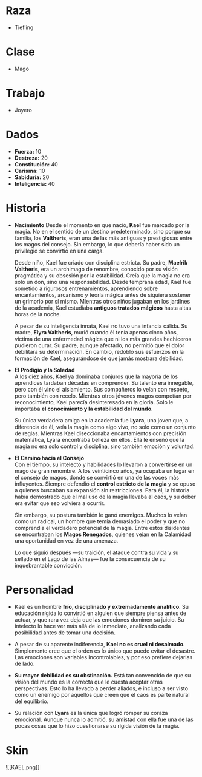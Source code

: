 # Raza
- Tiefling
# Clase
- Mago
# Trabajo
- Joyero
# Dados
 - **Fuerza:** 10
 - **Destreza:** 20
 - **Constitución:** 40
 - **Carisma:** 10
 - **Sabiduría:** 20
 - **Inteligencia:** 40
# Historia
- **Nacimiento**
	Desde el momento en que nació, **Kael** fue marcado por la magia. No en el sentido de un destino predeterminado, sino porque su familia, los **Valtheris**, eran una de las más antiguas y prestigiosas entre los magos del consejo. Sin embargo, lo que debería haber sido un privilegio se convirtió en una carga.

	 Desde niño, Kael fue criado con disciplina estricta. Su padre, **Maelrik Valtheris**, era un archimago de renombre, conocido por su visión pragmática y su obsesión por la estabilidad. Creía que la magia no era solo un don, sino una responsabilidad. Desde temprana edad, Kael fue sometido a rigurosos entrenamientos, aprendiendo sobre encantamientos, arcanismo y teoría mágica antes de siquiera sostener un grimorio por sí mismo. Mientras otros niños jugaban en los jardines de la academia, Kael estudiaba **antiguos tratados mágicos** hasta altas horas de la noche.

	A pesar de su inteligencia innata, Kael no tuvo una infancia cálida. Su madre, **Elyra Valtheris**, murió cuando él tenía apenas cinco años, víctima de una enfermedad mágica que ni los más grandes hechiceros pudieron curar. Su padre, aunque afectado, no permitió que el dolor debilitara su determinación. En cambio, redobló sus esfuerzos en la formación de Kael, asegurándose de que jamás mostrara debilidad.

- **El Prodigio y la Soledad**  
	A los diez años, Kael ya dominaba conjuros que la mayoría de los aprendices tardaban décadas en comprender. Su talento era innegable, pero con él vino el aislamiento. Sus compañeros lo veían con respeto, pero también con recelo. Mientras otros jóvenes magos competían por reconocimiento, Kael parecía desinteresado en la gloria. Solo le importaba **el conocimiento y la estabilidad del mundo**.

	Su única verdadera amiga en la academia fue **Lyara**, una joven que, a diferencia de él, veía la magia como algo vivo, no solo como un conjunto de reglas. Mientras Kael diseccionaba encantamientos con precisión matemática, Lyara encontraba belleza en ellos. Ella le enseñó que la magia no era solo control y disciplina, sino también emoción y voluntad.
- **El Camino hacia el Consejo**  
	Con el tiempo, su intelecto y habilidades lo llevaron a convertirse en un mago de gran renombre. A los veinticinco años, ya ocupaba un lugar en el consejo de magos, donde se convirtió en una de las voces más influyentes. Siempre defendió el **control estricto de la magia** y se opuso a quienes buscaban su expansión sin restricciones. Para él, la historia había demostrado que el mal uso de la magia llevaba al caos, y su deber era evitar que eso volviera a ocurrir.

	Sin embargo, su postura también le ganó enemigos. Muchos lo veían como un radical, un hombre que temía demasiado el poder y que no comprendía el verdadero potencial de la magia. Entre estos disidentes se encontraban los **Magos Renegados**, quienes veían en la Calamidad una oportunidad en vez de una amenaza.

	Lo que siguió después —su traición, el ataque contra su vida y su sellado en el Lago de las Almas— fue la consecuencia de su inquebrantable convicción.
# Personalidad 
- Kael es un hombre **frío, disciplinado y extremadamente analítico**. Su educación rígida lo convirtió en alguien que siempre piensa antes de actuar, y que rara vez deja que las emociones dominen su juicio. Su intelecto lo hace ver más allá de lo inmediato, analizando cada posibilidad antes de tomar una decisión.

- A pesar de su aparente indiferencia, **Kael no es cruel ni desalmado**. Simplemente cree que el orden es lo único que puede evitar el desastre. Las emociones son variables incontrolables, y por eso prefiere dejarlas de lado.

- **Su mayor debilidad es su obstinación.** Está tan convencido de que su visión del mundo es la correcta que le cuesta aceptar otras perspectivas. Esto lo ha llevado a perder aliados, e incluso a ser visto como un enemigo por aquellos que creen que el caos es parte natural del equilibrio.

- Su relación con **Lyara** es la única que logró romper su coraza emocional. Aunque nunca lo admitió, su amistad con ella fue una de las pocas cosas que lo hizo cuestionarse su rígida visión de la magia.
# Skin
![[KAEL.png]]